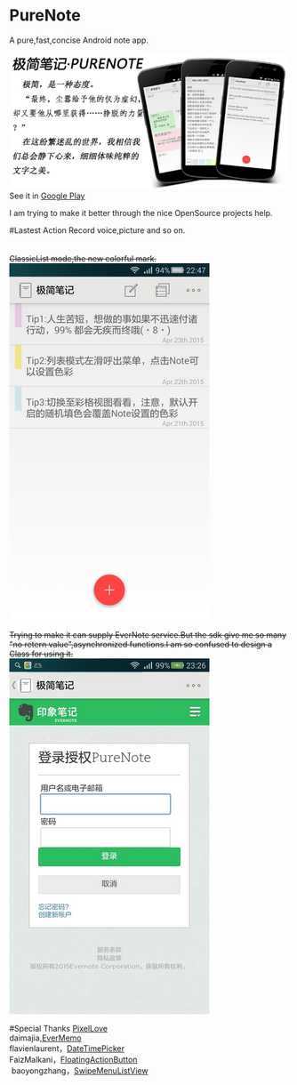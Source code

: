 # PureNote
A pure,fast,concise Android note app.

![](https://github.com/duanze/PureNote/raw/master/big.png) 
<br>See it in [Google Play](https://play.google.com/store/apps/details?id=com.duanze.gasst)

I am trying to make it better through the nice OpenSource projects help.

#Lastest Action
Record voice,picture and so on.<br>
<br>
<br>
~~ClassicList mode,the new colorful mark.~~<br>
![](https://github.com/duanze/PureNote/raw/master/mark.png)
<br>
<br>
~~Trying to make it can supply EverNote service.But the sdk give me so many "no retern value",asynchronized functions.I am so confused to design a Class for using it.~~<br>
![](https://github.com/duanze/PureNote/raw/master/evernote.jpeg) 

#Special Thanks
[PixelLove](http://www.pixellove.com/)
<br>daimajia,[EverMemo](https://github.com/daimajia/EverMemo)
<br>flavienlaurent，[DateTimePicker](https://github.com/flavienlaurent/datetimepicker)
<br>FaizMalkani，[FloatingActionButton](https://github.com/ FaizMalkani/FloatingActionButton)
<br> baoyongzhang，[SwipeMenuListView](https://github.com/baoyongzhang/SwipeMenuListView)

